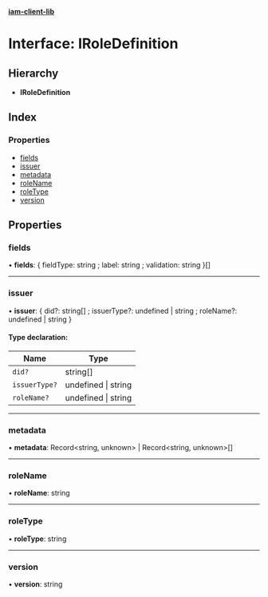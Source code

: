 **[iam-client-lib](../README.md)**

# Interface: IRoleDefinition

## Hierarchy

* **IRoleDefinition**

## Index

### Properties

* [fields](iroledefinition.md#fields)
* [issuer](iroledefinition.md#issuer)
* [metadata](iroledefinition.md#metadata)
* [roleName](iroledefinition.md#rolename)
* [roleType](iroledefinition.md#roletype)
* [version](iroledefinition.md#version)

## Properties

### fields

•  **fields**: { fieldType: string ; label: string ; validation: string  }[]

___

### issuer

•  **issuer**: { did?: string[] ; issuerType?: undefined \| string ; roleName?: undefined \| string  }

#### Type declaration:

Name | Type |
------ | ------ |
`did?` | string[] |
`issuerType?` | undefined \| string |
`roleName?` | undefined \| string |

___

### metadata

•  **metadata**: Record\<string, unknown> \| Record\<string, unknown>[]

___

### roleName

•  **roleName**: string

___

### roleType

•  **roleType**: string

___

### version

•  **version**: string
